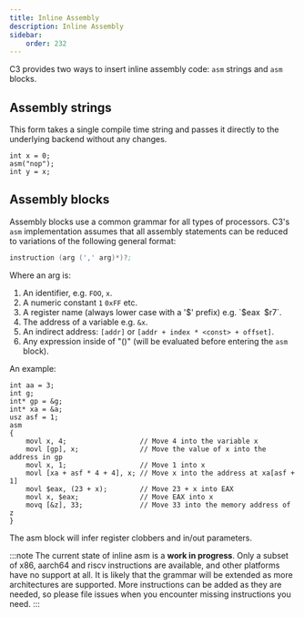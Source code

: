 ```yaml
---
title: Inline Assembly
description: Inline Assembly
sidebar:
    order: 232
---
```


C3 provides two ways to insert inline assembly code: `asm` strings and `asm` blocks. 

## Assembly strings

This form takes a single compile time string and passes it directly to the underlying
backend without any changes.

```c3
int x = 0;
asm("nop");
int y = x;
```

## Assembly blocks

Assembly blocks use a common grammar for all types of processors. C3's `asm` implementation assumes that all assembly statements can be reduced to variations of the following general format:

```asm
instruction (arg (',' arg)*)?;
```

Where an arg is:

1. An identifier, e.g. `FOO`, `x`.
2. A numeric constant `1` `0xFF` etc.
3. A register name (always lower case with a '$' prefix) e.g. `$eax` `$r7`.
4. The address of a variable e.g. `&x`.
5. An indirect address: `[addr]` or `[addr + index * <const> + offset]`.
6. Any expression inside of "()" (will be evaluated before entering the `asm` block).
 
An example:

```c3
int aa = 3;
int g;
int* gp = &g;
int* xa = &a;
usz asf = 1;
asm
{
    movl x, 4;                  // Move 4 into the variable x
    movl [gp], x;               // Move the value of x into the address in gp
    movl x, 1;                  // Move 1 into x
    movl [xa + asf * 4 + 4], x; // Move x into the address at xa[asf + 1]
    movl $eax, (23 + x);        // Move 23 + x into EAX
    movl x, $eax;               // Move EAX into x
    movq [&z], 33;              // Move 33 into the memory address of z
}
```
The asm block will infer register clobbers and in/out parameters.

:::note
The current state of inline asm is a __work in progress__. 
Only a subset of x86, aarch64 and riscv instructions are available, 
and other platforms have no support at all. It is likely that the 
grammar will be extended as more architectures are supported. 
More instructions can be added as they are needed, so please 
file issues when you encounter missing instructions you need.
:::
